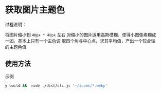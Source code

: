 # 获取图片主题色

过程说明：

将图片缩小到 `40px * 40px` 左右
对缩小的图片运用高斯模糊，使得小图像素糊成一团，基本上只有一个主色调
取四个角与中心点，求其平均值，产出一个较合理的主题色值

## 使用方法

示例

```sh
y build &&  node ./dist/cli.js '~/icons/*.webp'
```
